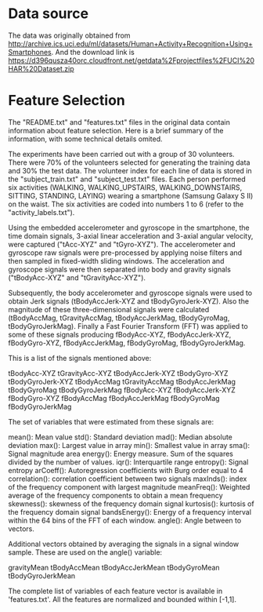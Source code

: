 # Data source

The data was originally obtained from http://archive.ics.uci.edu/ml/datasets/Human+Activity+Recognition+Using+Smartphones. And the download link is https://d396qusza40orc.cloudfront.net/getdata%2Fprojectfiles%2FUCI%20HAR%20Dataset.zip

# Feature Selection

The "README.txt" and "features.txt" files in the original data contain information about feature selection. Here is a brief summary of the information, with some technical details omited.

The experiments have been carried out with a group of 30 volunteers. There were 70% of the volunteers selected for generating the training data and 30% the test data. The volunteer index for each line of data is stored in the "subject_train.txt" and "subject_test.txt" files. Each person performed six activities (WALKING, WALKING_UPSTAIRS, WALKING_DOWNSTAIRS, SITTING, STANDING, LAYING) wearing a smartphone (Samsung Galaxy S II) on the waist. The six activities are coded into numbers 1 to 6 (refer to the "activity_labels.txt").

Using the embedded accelerometer and gyroscope in the smartphone, the time domain signals, 3-axial linear acceleration and 3-axial angular velocity, were captured ("tAcc-XYZ" and "tGyro-XYZ"). The accelerometer and gyroscope raw signals were pre-processed by applying noise filters and then sampled in fixed-width sliding windows. The acceleration and gyroscope signals were then separated into body and gravity signals ("tBodyAcc-XYZ" and "tGravityAcc-XYZ").

Subsequently, the body accelerometer and gyroscope signals were used to obtain Jerk signals (tBodyAccJerk-XYZ and tBodyGyroJerk-XYZ). Also the magnitude of these three-dimensional signals were calculated (tBodyAccMag, tGravityAccMag, tBodyAccJerkMag, tBodyGyroMag, tBodyGyroJerkMag). Finally a Fast Fourier Transform (FFT) was applied to some of these signals producing fBodyAcc-XYZ, fBodyAccJerk-XYZ, fBodyGyro-XYZ, fBodyAccJerkMag, fBodyGyroMag, fBodyGyroJerkMag.

This is a list of the signals mentioned above:

tBodyAcc-XYZ
tGravityAcc-XYZ
tBodyAccJerk-XYZ
tBodyGyro-XYZ
tBodyGyroJerk-XYZ
tBodyAccMag
tGravityAccMag
tBodyAccJerkMag
tBodyGyroMag
tBodyGyroJerkMag
fBodyAcc-XYZ
fBodyAccJerk-XYZ
fBodyGyro-XYZ
fBodyAccMag
fBodyAccJerkMag
fBodyGyroMag
fBodyGyroJerkMag

The set of variables that were estimated from these signals are: 

mean(): Mean value
std(): Standard deviation
mad(): Median absolute deviation 
max(): Largest value in array
min(): Smallest value in array
sma(): Signal magnitude area
energy(): Energy measure. Sum of the squares divided by the number of values. 
iqr(): Interquartile range 
entropy(): Signal entropy
arCoeff(): Autoregression coefficients with Burg order equal to 4
correlation(): correlation coefficient between two signals
maxInds(): index of the frequency component with largest magnitude
meanFreq(): Weighted average of the frequency components to obtain a mean frequency
skewness(): skewness of the frequency domain signal 
kurtosis(): kurtosis of the frequency domain signal 
bandsEnergy(): Energy of a frequency interval within the 64 bins of the FFT of each window.
angle(): Angle between to vectors.

Additional vectors obtained by averaging the signals in a signal window sample. These are used on the angle() variable:

gravityMean
tBodyAccMean
tBodyAccJerkMean
tBodyGyroMean
tBodyGyroJerkMean

The complete list of variables of each feature vector is available in 'features.txt'. All the features are normalized and bounded within [-1,1].

